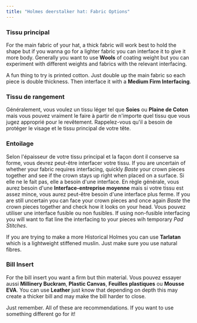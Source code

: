```yaml
---
title: "Holmes deerstalker hat: Fabric Options"
---
```


### Tissu principal

For the main fabric of your hat, a thick fabric will work best to hold the shape but if you wanna go for a lighter fabric you can interface it to give it more body. Generally you want to use **Wools** of coating weight but you can experiment with different weights and fabrics with the relevant interfacing.

<Note>

A fun thing to try is printed cotton. Just double up the main fabric so each piece is double thickness. Then interface it with a **Medium Firm Interfacing**.

</Note>

### Tissu de rangement

Généralement, vous voulez un tissu léger tel que **Soies** ou **Plaine de Coton** mais vous pouvez vraiment le faire à partir de n'importe quel tissu que vous jugez approprié pour le revêtement. Rappelez-vous qu'il a besoin de protéger le visage et le tissu principal de votre tête.

### Entoilage

Selon l'épaisseur de votre tissu principal et la façon dont il conserve sa forme, vous devrez peut-être interfacer votre tissu. If you are uncertain of whether your fabric requires interfacing, quickly _Baste_ your crown pieces together and see if the crown stays up right when placed on a surface. Si elle ne le fait pas, elle a besoin d'une interface. En règle générale, vous aurez besoin d'une **Interface-entreprise moyenne** mais si votre tissu est assez mince, vous aurez peut-être besoin d'une interface plus ferme. If you are still uncertain you can face your crown pieces and once again _Baste_ the crown pieces together and check how it looks on your head. Vous pouvez utiliser une interface fusible ou non fusibles. If using non-fusible interfacing you will want to flat line the interfacing to your pieces wih temporary _Pad Stitches_.

<Note>

If you are trying to make a more Historical Holmes you can use **Tarlatan** which is a lightweight stiffened muslin. Just make sure you use natural fibres.

</Note>

### Bill Insert

For the bill insert you want a firm but thin material. Vous pouvez essayer aussi **Millinery Buckram**, **Plastic Canvas**, **Feuilles plastiques** ou **Mousse EVA**. You can use **Leather** just know that depending on depth this may create a thicker bill and may make the bill harder to close.

<Note>

Just remember. All of these are recommendations. If you want to use something different go for it!

</Note>
